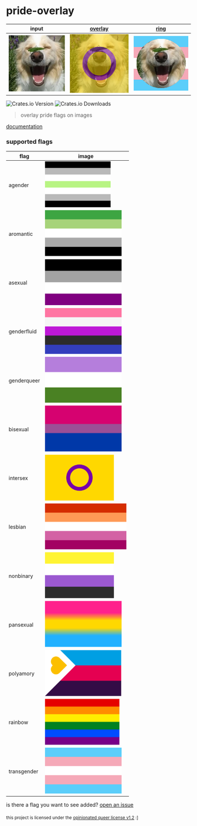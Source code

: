 # pride-overlay

|       input        |  [overlay](pride-overlay/examples/overlay.rs)  |    [ring](pride-overlay/examples/ring.rs)     |
|:------------------:|:--------------------------------:|:-------------------------------:|
| ![](https://raw.githubusercontent.com/isitreallyalive/pride-overlay/refs/heads/main/pride-overlay/examples/input.webp) | ![](https://raw.githubusercontent.com/isitreallyalive/pride-overlay/refs/heads/main/pride-overlay/examples/out/overlay/intersex.webp) | ![](https://raw.githubusercontent.com/isitreallyalive/pride-overlay/refs/heads/main/pride-overlay/examples/out/ring/transgender.webp) |

![Crates.io Version](https://img.shields.io/crates/v/pride-overlay?style=for-the-badge&labelColor=%23313244&color=%23e64553)
![Crates.io Downloads](https://img.shields.io/crates/d/pride-overlay?style=for-the-badge&labelColor=%23313244&color=%23e64553&label=Downloads)

> overlay pride flags on images

[documentation](https://docs.rs/pride-overlay)

### supported flags

|       flag         |              image               |
|--------------------|----------------------------------|
| agender | <img src="https://raw.githubusercontent.com/isitreallyalive/pride-overlay/refs/heads/main/flags/readme/agender.svg" height="125" alt="agender flag"> |
| aromantic | <img src="https://raw.githubusercontent.com/isitreallyalive/pride-overlay/refs/heads/main/flags/readme/aromantic.svg" height="125" alt="aromantic flag"> |
| asexual | <img src="https://raw.githubusercontent.com/isitreallyalive/pride-overlay/refs/heads/main/flags/readme/asexual.svg" height="125" alt="asexual flag"> |
| genderfluid | <img src="https://raw.githubusercontent.com/isitreallyalive/pride-overlay/refs/heads/main/flags/readme/genderfluid.svg" height="125" alt="genderfluid flag"> |
| genderqueer | <img src="https://raw.githubusercontent.com/isitreallyalive/pride-overlay/refs/heads/main/flags/readme/genderqueer.svg" height="125" alt="genderqueer flag"> |
| bisexual | <img src="https://raw.githubusercontent.com/isitreallyalive/pride-overlay/refs/heads/main/flags/readme/bisexual.svg" height="125" alt="bisexual flag"> |
| intersex | <img src="https://raw.githubusercontent.com/isitreallyalive/pride-overlay/refs/heads/main/flags/intersex.svg" height="125" alt="intersex flag"> |
| lesbian | <img src="https://raw.githubusercontent.com/isitreallyalive/pride-overlay/refs/heads/main/flags/readme/lesbian.svg" height="125" alt="lesbian flag"> |
| nonbinary | <img src="https://raw.githubusercontent.com/isitreallyalive/pride-overlay/refs/heads/main/flags/readme/nonbinary.svg" height="125" alt="nonbinary flag"> |
| pansexual | <img src="https://raw.githubusercontent.com/isitreallyalive/pride-overlay/refs/heads/main/flags/readme/pansexual.svg" height="125" alt="pansexual flag"> |
| polyamory | <img src="https://raw.githubusercontent.com/isitreallyalive/pride-overlay/refs/heads/main/flags/polyamory.svg" height="125" alt="polyamory flag"> |
| rainbow | <img src="https://raw.githubusercontent.com/isitreallyalive/pride-overlay/refs/heads/main/flags/readme/rainbow.svg" height="125" alt="rainbow flag"> |
| transgender | <img src="https://raw.githubusercontent.com/isitreallyalive/pride-overlay/refs/heads/main/flags/readme/transgender.svg" height="125" alt="transgender flag"> |

is there a flag you want to see added? [open an issue](https://github.com/isitreallyalive/pride-overlay/issues/new?template=flag-request.md)

<sub>this project is licensed under the <a href="license.md">opinionated queer license v1.2</a> :]<sub>
